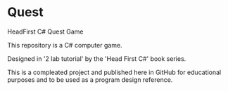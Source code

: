 Quest
=====

HeadFirst C# Quest Game


This repository is a C# computer game.

Designed in '2 lab tutorial' by the 'Head First C#' book series.

This is a compleated project and published here in GitHub for educational purposes and to be used as a program design reference.
